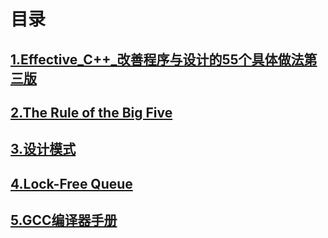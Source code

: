 # 目录

## [1.Effective_C++_改善程序与设计的55个具体做法第三版](Effective_C++_改善程序与设计的55个具体做法第三版)

## [2.The Rule of the Big Five](https://www.feabhas.com/sites/default/files/2016-06/Rule%20of%20the%20Big%20Five.pdf)

## [3.设计模式](https://www.cnblogs.com/schips/p/common-design-pattern-about-cpp.html)
## [4.Lock-Free Queue](http://citeseerx.ist.psu.edu/viewdoc/download?doi=10.1.1.53.8674&rep=rep1&type=pdf)
## [5.GCC编译器手册](https://gcc.gnu.org/)
